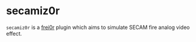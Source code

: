 secamiz0r
=========

`secamiz0r` is a [frei0r](https://frei0r.dyne.org/) plugin which aims to
simulate SECAM fire analog video effect.
